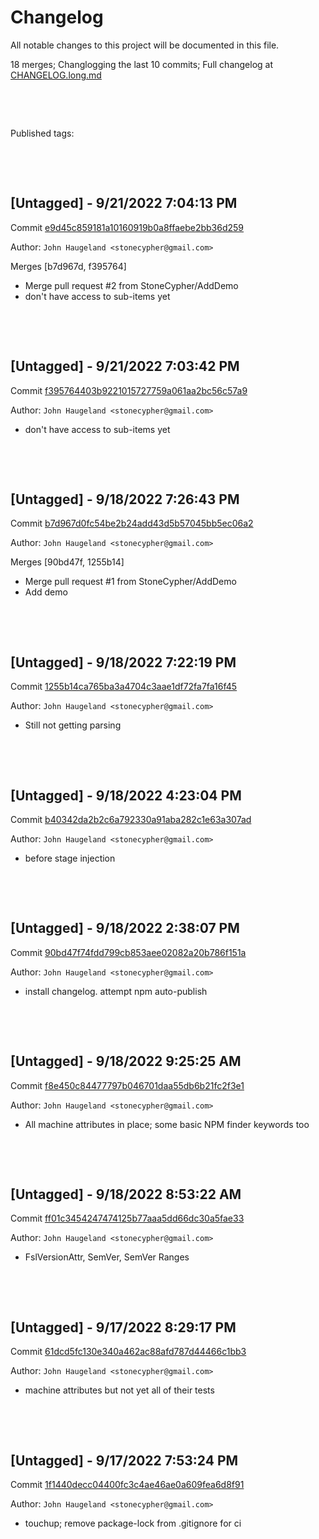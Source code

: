 # Changelog

All notable changes to this project will be documented in this file.

18 merges; Changlogging the last 10 commits; Full changelog at [CHANGELOG.long.md](CHANGELOG.long.md)



&nbsp;

&nbsp;

Published tags:







&nbsp;

&nbsp;

## [Untagged] - 9/21/2022 7:04:13 PM

Commit [e9d45c859181a10160919b0a8ffaebe2bb36d259](https://github.com/StoneCypher/jssm/commit/e9d45c859181a10160919b0a8ffaebe2bb36d259)

Author: `John Haugeland <stonecypher@gmail.com>`

Merges [b7d967d, f395764]

  * Merge pull request #2 from StoneCypher/AddDemo
  * don't have access to sub-items yet




&nbsp;

&nbsp;

## [Untagged] - 9/21/2022 7:03:42 PM

Commit [f395764403b9221015727759a061aa2bc56c57a9](https://github.com/StoneCypher/jssm/commit/f395764403b9221015727759a061aa2bc56c57a9)

Author: `John Haugeland <stonecypher@gmail.com>`

  * don't have access to sub-items yet




&nbsp;

&nbsp;

## [Untagged] - 9/18/2022 7:26:43 PM

Commit [b7d967d0fc54be2b24add43d5b57045bb5ec06a2](https://github.com/StoneCypher/jssm/commit/b7d967d0fc54be2b24add43d5b57045bb5ec06a2)

Author: `John Haugeland <stonecypher@gmail.com>`

Merges [90bd47f, 1255b14]

  * Merge pull request #1 from StoneCypher/AddDemo
  * Add demo




&nbsp;

&nbsp;

## [Untagged] - 9/18/2022 7:22:19 PM

Commit [1255b14ca765ba3a4704c3aae1df72fa7fa16f45](https://github.com/StoneCypher/jssm/commit/1255b14ca765ba3a4704c3aae1df72fa7fa16f45)

Author: `John Haugeland <stonecypher@gmail.com>`

  * Still not getting parsing




&nbsp;

&nbsp;

## [Untagged] - 9/18/2022 4:23:04 PM

Commit [b40342da2b2c6a792330a91aba282c1e63a307ad](https://github.com/StoneCypher/jssm/commit/b40342da2b2c6a792330a91aba282c1e63a307ad)

Author: `John Haugeland <stonecypher@gmail.com>`

  * before stage injection




&nbsp;

&nbsp;

## [Untagged] - 9/18/2022 2:38:07 PM

Commit [90bd47f74fdd799cb853aee02082a20b786f151a](https://github.com/StoneCypher/jssm/commit/90bd47f74fdd799cb853aee02082a20b786f151a)

Author: `John Haugeland <stonecypher@gmail.com>`

  * install changelog.  attempt npm auto-publish




&nbsp;

&nbsp;

## [Untagged] - 9/18/2022 9:25:25 AM

Commit [f8e450c84477797b046701daa55db6b21fc2f3e1](https://github.com/StoneCypher/jssm/commit/f8e450c84477797b046701daa55db6b21fc2f3e1)

Author: `John Haugeland <stonecypher@gmail.com>`

  * All machine attributes in place; some basic NPM finder keywords too




&nbsp;

&nbsp;

## [Untagged] - 9/18/2022 8:53:22 AM

Commit [ff01c3454247474125b77aaa5dd66dc30a5fae33](https://github.com/StoneCypher/jssm/commit/ff01c3454247474125b77aaa5dd66dc30a5fae33)

Author: `John Haugeland <stonecypher@gmail.com>`

  * FslVersionAttr, SemVer, SemVer Ranges




&nbsp;

&nbsp;

## [Untagged] - 9/17/2022 8:29:17 PM

Commit [61dcd5fc130e340a462ac88afd787d44466c1bb3](https://github.com/StoneCypher/jssm/commit/61dcd5fc130e340a462ac88afd787d44466c1bb3)

Author: `John Haugeland <stonecypher@gmail.com>`

  * machine attributes but not yet all of their tests




&nbsp;

&nbsp;

## [Untagged] - 9/17/2022 7:53:24 PM

Commit [1f1440decc04400fc3c4ae46ae0a609fea6d8f91](https://github.com/StoneCypher/jssm/commit/1f1440decc04400fc3c4ae46ae0a609fea6d8f91)

Author: `John Haugeland <stonecypher@gmail.com>`

  * touchup; remove package-lock from .gitignore for ci